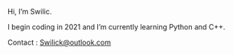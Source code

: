 Hi, I’m Swilic.

I begin coding in 2021 and I’m currently learning Python and C++. 

Contact : Swilick@outlook.com

<!---
Swilic/Swilic is a ✨ special ✨ repository because its `README.md` (this file) appears on your GitHub profile.
You can click the Preview link to take a look at your changes.
--->
